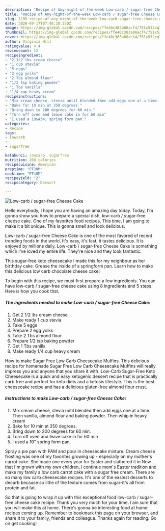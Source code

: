 ```yaml
---
description: "Recipe of Any-night-of-the-week Low-carb / sugar-free Cheese Cake"
title: "Recipe of Any-night-of-the-week Low-carb / sugar-free Cheese Cake"
slug: 1195-recipe-of-any-night-of-the-week-low-carb-sugar-free-cheese-cake
date: 2020-09-17T07:48:28.350Z
image: https://img-global.cpcdn.com/recipes/ffe40c383a88acf4/751x532cq70/low-carb-sugar-free-cheese-cake-recipe-main-photo.jpg
thumbnail: https://img-global.cpcdn.com/recipes/ffe40c383a88acf4/751x532cq70/low-carb-sugar-free-cheese-cake-recipe-main-photo.jpg
cover: https://img-global.cpcdn.com/recipes/ffe40c383a88acf4/751x532cq70/low-carb-sugar-free-cheese-cake-recipe-main-photo.jpg
author: Virginia Hill
ratingvalue: 4.4
reviewcount: 12
recipeingredient:
- "2 1/2 lbs cream cheese"
- "1 cup stevia"
- "5 eggs"
- "2 egg yolks"
- "2 Tbs almond flour"
- "1/2 tsp baking powder"
- "1 Tbs vanilla"
- "1/4 cup heavy cream"
recipeinstructions:
- "Mix cream cheese, stevia until blended then add eggs one at a time. Then vanilla, almond flour and baking powder. Then whip in heavy cream"
- "Bake for 10 min at 350 degrees."
- "Bring down to 200 degrees for 60 min."
- "Turn off oven and leave cake in for 60 min"
- "I used a 10&#34; spring form pan."
categories:
- Recipe
tags:
- lowcarb
- 
- sugarfree

katakunci: lowcarb  sugarfree 
nutrition: 208 calories
recipecuisine: American
preptime: "PT30M"
cooktime: "PT40M"
recipeyield: "2"
recipecategory: Dessert

---
```



![Low-carb / sugar-free Cheese Cake](https://img-global.cpcdn.com/recipes/ffe40c383a88acf4/751x532cq70/low-carb-sugar-free-cheese-cake-recipe-main-photo.jpg)

Hello everybody, I hope you are having an amazing day today. Today, I'm gonna show you how to prepare a special dish, low-carb / sugar-free cheese cake. One of my favorites food recipes. This time, I am going to make it a bit unique. This is gonna smell and look delicious.

Low-carb / sugar-free Cheese Cake is one of the most favored of recent trending foods in the world. It's easy, it's fast, it tastes delicious. It is enjoyed by millions daily. Low-carb / sugar-free Cheese Cake is something which I've loved my entire life. They're nice and they look fantastic.

This sugar-free keto cheesecake I made this for my neighbour as her birthday cake. Grease the inside of a springform pan. Learn how to make this delicious low carb chocolate cheese cake!


To begin with this recipe, we must first prepare a few ingredients. You can have low-carb / sugar-free cheese cake using 8 ingredients and 5 steps. Here is how you cook that.

<!--inarticleads1-->

##### The ingredients needed to make Low-carb / sugar-free Cheese Cake:

1. Get 2 1/2 lbs cream cheese
1. Make ready 1 cup stevia
1. Take 5 eggs
1. Prepare 2 egg yolks
1. Take 2 Tbs almond flour
1. Prepare 1/2 tsp baking powder
1. Get 1 Tbs vanilla
1. Make ready 1/4 cup heavy cream


How to make Sugar Free Low Carb Cheesecake Muffins. This delicious recipe for homemade Sugar Free Low Carb Cheesecake Muffins will really impress you and anyone that you share it with. Low-Carb Sugar-Free Keto Cheesecake is a quick and easy ketogenic dessert recipe that is practically carb free and perfect for keto diets and a ketosis lifestyle. This is the best cheesecake recipe and has a delicious gluten-free almond flour crust. 

<!--inarticleads2-->

##### Instructions to make Low-carb / sugar-free Cheese Cake:

1. Mix cream cheese, stevia until blended then add eggs one at a time. Then vanilla, almond flour and baking powder. Then whip in heavy cream
1. Bake for 10 min at 350 degrees.
1. Bring down to 200 degrees for 60 min.
1. Turn off oven and leave cake in for 60 min
1. I used a 10&#34; spring form pan.


Spray a pie pan with PAM and pour in cheesecake mixture. Cream cheese frosting was one of my favorites growing up - especially on my mother&#39;s carrot cake. She made one every year for Easter and slathered it in Now that I&#39;m grown with my own children, I continue mom&#39;s Easter tradition and make my family a low carb carrot cake with a sugar free cream. There are so many low carb cheesecake recipes. It&#39;s one of the easiest desserts to decarb because so little of the texture comes from sugar-it&#39;s all from protein and fat. 

So that is going to wrap it up with this exceptional food low-carb / sugar-free cheese cake recipe. Thank you very much for your time. I am sure that you will make this at home. There's gonna be interesting food at home recipes coming up. Remember to bookmark this page on your browser, and share it to your family, friends and colleague. Thanks again for reading. Go on get cooking!
